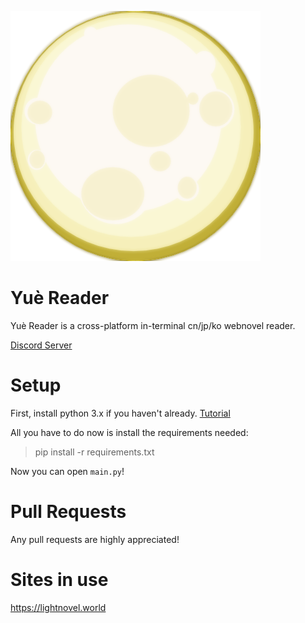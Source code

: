 ![Moon](images/moon.png)

# Yuè Reader
Yuè Reader is a cross-platform in-terminal cn/jp/ko webnovel reader.

[Discord Server](https://discord.gg/vsJMcPdVBt)

# Setup
First, install python 3.x if you haven't already. [Tutorial](https://realpython.com/installing-python/)

All you have to do now is install the requirements needed:
> pip install -r requirements.txt

Now you can open `main.py`!

# Pull Requests
Any pull requests are highly appreciated!

# Sites in use
https://lightnovel.world